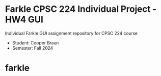 # Farkle CPSC 224 Individual Project - HW4 GUI

Individual Farkle GUI assignment repository for CPSC 224 course

- Student: Cooper Braun 
- Semester: Fall 2024
# farkle
